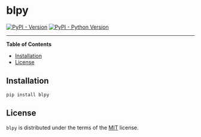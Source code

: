 # blpy

[![PyPI - Version](https://img.shields.io/pypi/v/blpy.svg)](https://pypi.org/project/blpy)
[![PyPI - Python Version](https://img.shields.io/pypi/pyversions/blpy.svg)](https://pypi.org/project/blpy)

-----

**Table of Contents**

- [Installation](#installation)
- [License](#license)

## Installation

```console
pip install blpy
```

## License

`blpy` is distributed under the terms of the [MIT](https://spdx.org/licenses/MIT.html) license.
